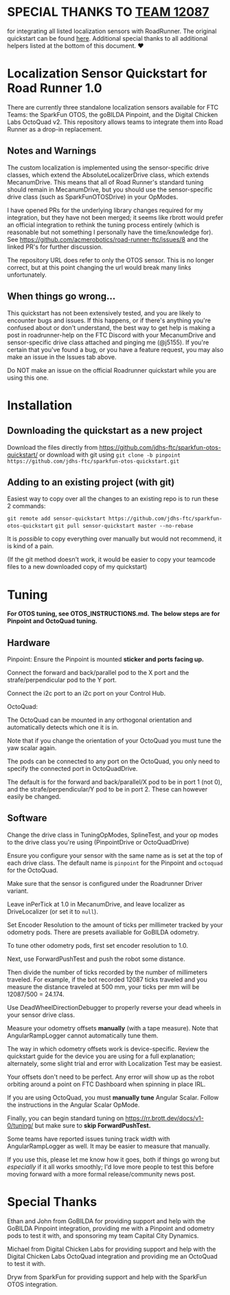 # SPECIAL THANKS TO [TEAM 12087](https://github.com/jdhs-ftc)
for integrating all listed localization sensors with RoadRunner. The original quickstart can be found [here](https://github.com/jdhs-ftc/sparkfun-otos-quickstart).
Additional special thanks to all additional helpers listed at the bottom of this document. ❤️

# Localization Sensor Quickstart for Road Runner 1.0

There are currently three standalone localization sensors available for FTC Teams:
the SparkFun OTOS, the goBILDA Pinpoint, and the Digital Chicken Labs OctoQuad v2. 
This repository allows teams to integrate them into Road Runner as a drop-in replacement.

## Notes and Warnings

The custom localization is implemented using the sensor-specific drive classes,
which extend the AbsoluteLocalizerDrive class, which extends MecanumDrive.
This means that all of Road Runner's standard tuning should remain in MecanumDrive,
but you should use the sensor-specific drive class (such as SparkFunOTOSDrive) in your OpModes.

I have opened PRs for the underlying library changes required for my integration, but
they have not been merged; it seems like rbrott would prefer an official integration to rethink the
tuning process entirely (which is reasonable but not something I personally have the time/knowledge
for). See https://github.com/acmerobotics/road-runner-ftc/issues/8 and the linked PR's for further
discussion.

The repository URL does refer to only the OTOS sensor.
This is no longer correct, but at this point changing the url would break many links unfortunately.

## When things go wrong…

This quickstart has not been extensively tested, and you are likely to encounter bugs and issues.
If this happens, or if there's anything you're confused about or don't understand, the best way to
get help is
making a post in roadrunner-help on the FTC Discord with your MecanumDrive and sensor-specific drive class
attached and pinging me (@j5155).
If you're certain that you've found a bug,
or you have a feature request, you may also make an issue in the Issues tab above.

Do NOT make an issue on the official Roadrunner quickstart while you are using this one.

# Installation

## Downloading the quickstart as a new project

Download the files directly from https://github.com/jdhs-ftc/sparkfun-otos-quickstart/
or download with git using `git clone -b pinpoint https://github.com/jdhs-ftc/sparkfun-otos-quickstart.git`

## Adding to an existing project (with git)

Easiest way to copy over all the changes to an existing repo is to run these 2 commands:

`git remote add sensor-quickstart https://github.com/jdhs-ftc/sparkfun-otos-quickstart`
`git pull sensor-quickstart master --no-rebase`

It is *possible* to copy everything over manually but would not recommend, it is kind of a pain.

(If the git method doesn't work, it would be easier to copy your teamcode files to a new downloaded copy of my quickstart)

# Tuning

**For OTOS tuning, see OTOS_INSTRUCTIONS.md.**
**The below steps are for Pinpoint and OctoQuad tuning.**

## Hardware
Pinpoint:
Ensure the Pinpoint is mounted **sticker and ports facing up.**

Connect the forward and back/parallel pod to the X port
and the strafe/perpendicular pod to the Y port.

Connect the i2c port to an i2c port on your Control Hub.

OctoQuad:

The OctoQuad can be mounted in any orthogonal orientation
and automatically detects which one it is in.

Note that if you change the orientation of your OctoQuad you must tune the yaw scalar again.

The pods can be connected to any port on the OctoQuad,
you only need to specify the connected port in OctoQuadDrive.

The default is for the forward and back/parallel/X pod to be in port 1 (not 0),
and the strafe/perpendicular/Y pod to be in port 2.
These can however easily be changed.

## Software

Change the drive class in TuningOpModes, SplineTest,
and your op modes to the drive class you're using (PinpointDrive or OctoQuadDrive)

Ensure you configure your sensor with the same name as is set at the top of each drive class. 
The default name is `pinpoint` for the Pinpoint and `octoquad` for the OctoQuad.

Make sure that the sensor is configured under the Roadrunner Driver variant.

Leave inPerTick at 1.0 in MecanumDrive, and leave localizer as DriveLocalizer (or set it to `null`).

Set Encoder Resolution to the amount of ticks per millimeter tracked by your odometry pods. 
There are presets availiable for GoBILDA odometry.

To tune other odometry pods, first set encoder resolution to 1.0.

Next, use ForwardPushTest and push the robot some distance.

Then divide the number of ticks recorded by the number of millimeters traveled.
For example, if the bot recorded 12087 ticks traveled and you measure the distance traveled at 500 mm,
your ticks per mm will be 12087/500 = 24.174.

Use DeadWheelDirectionDebugger to properly reverse your dead wheels in your sensor drive class.

Measure your odometry offsets **manually** (with a tape measure).
Note that AngularRampLogger cannot automatically tune them.

The way in which odometry offsets work is device-specific. 
Review the quickstart guide for the device you are using for a full explanation;
alternately, some slight trial and error with Localization Test may be easiest. 

Your offsets don't need to be perfect.
Any error will show up as the robot orbiting around a point on FTC Dashboard when spinning in place IRL.

If you are using OctoQuad, you must **manually tune** Angular Scalar. Follow the instructions in the Angular Scalar OpMode.

Finally, you can begin standard tuning on https://rr.brott.dev/docs/v1-0/tuning/ but make sure to **skip ForwardPushTest.**

Some teams have reported issues tuning track width with AngularRampLogger as well.
It may be easier to measure that manually.

If you use this, please let me know how it goes, both if things go wrong but *especially* if it all
works smoothly; I'd love more people to test this before moving forward with a more formal
release/community news post.

# Special Thanks

Ethan and John from GoBILDA for providing support and help with the GoBILDA Pinpoint integration,
providing me with a Pinpoint and odometry pods to test it with,
and sponsoring my team Capital City Dynamics.

Michael from Digital Chicken Labs for providing support and help with the 
Digital Chicken Labs OctoQuad integration
and providing me an OctoQuad to test it with.

Dryw from SparkFun for providing support and help with the SparkFun OTOS integration.